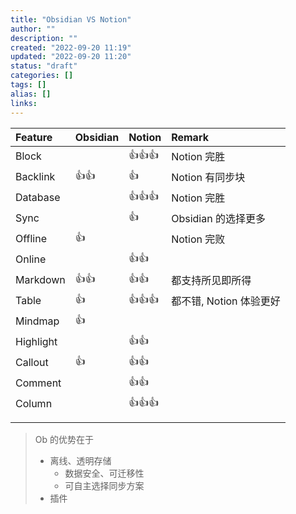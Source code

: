 ```yaml
---
title: "Obsidian VS Notion"
author: ""
description: ""
created: "2022-09-20 11:19"
updated: "2022-09-20 11:20"
status: "draft"
categories: []
tags: []
alias: []
links: 
---
```


| Feature   | Obsidian | Notion | Remark                  |
|:--------- |:-------- |:------ |:----------------------- |
| Block     |          | 👍👍👍 | Notion 完胜             |
| Backlink  | 👍👍     | 👍     | Notion 有同步块         |
| Database  |          | 👍👍👍 | Notion 完胜             |
| Sync      |          | 👍     | Obsidian 的选择更多     |
| Offline   | 👍       |        | Notion 完败             |
| Online    |          | 👍👍   |                         |
| Markdown  | 👍👍     | 👍👍   | 都支持所见即所得        |
| Table     | 👍       | 👍👍👍 | 都不错, Notion 体验更好 |
| Mindmap   | 👍       |        |                         |
| Highlight |          | 👍👍   |                         |
| Callout   | 👍       | 👍👍   |                         |
| Comment   |          | 👍👍   |                         |
| Column    |          | 👍👍👍 |                         |
|           |          |        |                         |
|           |          |        |                         |

> Ob 的优势在于
> - 离线、透明存储
>     - 数据安全、可迁移性
>     - 可自主选择同步方案
> - 插件